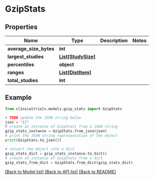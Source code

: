 # GzipStats


## Properties

Name | Type | Description | Notes
------------ | ------------- | ------------- | -------------
**average_size_bytes** | **int** |  | 
**largest_studies** | [**List[StudySize]**](StudySize.md) |  | 
**percentiles** | **object** |  | 
**ranges** | [**List[DistItem]**](DistItem.md) |  | 
**total_studies** | **int** |  | 

## Example

```python
from clinicaltrials.models.gzip_stats import GzipStats

# TODO update the JSON string below
json = "{}"
# create an instance of GzipStats from a JSON string
gzip_stats_instance = GzipStats.from_json(json)
# print the JSON string representation of the object
print(GzipStats.to_json())

# convert the object into a dict
gzip_stats_dict = gzip_stats_instance.to_dict()
# create an instance of GzipStats from a dict
gzip_stats_from_dict = GzipStats.from_dict(gzip_stats_dict)
```
[[Back to Model list]](../README.md#documentation-for-models) [[Back to API list]](../README.md#documentation-for-api-endpoints) [[Back to README]](../README.md)


